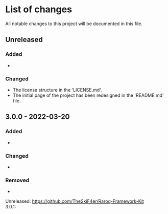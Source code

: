 # List of changes
All notable changes to this project will be documented in this file.

## Unreleased
### Added
-
### Changed
- The license structure in the 'LICENSE.md'.
- The initial page of the project has been redesigned in the 'README.md' file.

## 3.0.0 - 2022-03-20
### Added
- 
### Changed
- 
### Removed
- 

Unreleased: https://github.com/TheSkiF4er/Rarog-Framework-Kit
<br>3.0.1:
